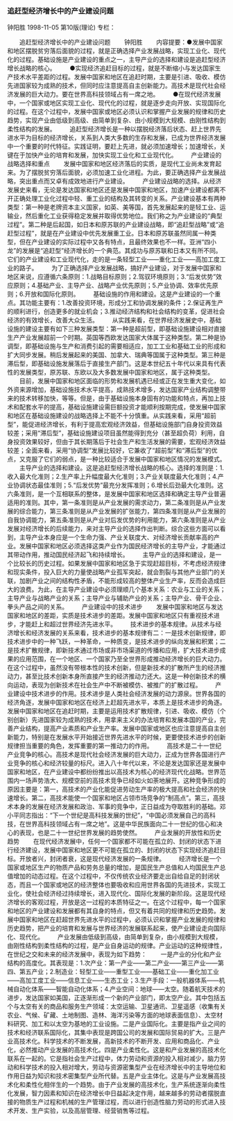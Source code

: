 ### 追赶型经济增长中的产业建设问题
钟阳胜
1998-11-05
第10版(理论)
专栏：

　　追赶型经济增长中的产业建设问题
　　钟阳胜
　　内容提要：●发展中国家和地区摆脱贫穷落后面貌的过程，就是正确选择产业发展战略，实现工业化、现代化的过程。基础设施是产业建设的重点之一，主导产业的选择和建设是追赶型经济增长战略的核心。
　　●实现经济追赶目标的过程，就是不断缩小与发达国家生产技术水平差距的过程。发展中国家和地区在追赶时期，主要是引进、吸收、模仿先进国家较为成熟的技术，但同时应注意提高自主创新能力。高技术是现代社会经济发展的巨大动力。要在世界高科技领域占有一席之地。
　　●在现代经济发展中，一个国家或地区实现工业化、现代化的过程，就是逐步走向开放、实现国际化的过程。在这个过程中，发展中国家或地区必须认识和掌握产业发展的规律和历史趋势，实现产业由低级到高级、由简单到复杂、由小规模到大规模、由刚性结构到柔性结构的发展。
　　追赶型经济增长是一种以摆脱经济落后状态、赶上世界先进水平为目标的经济增长，关系到人类大多数的生存和发展，已成为世界经济发展中一个重要的时代特征。实践证明，要赶上先进，就必须加速增长；加速增长，关键在于加快产业的培育和发展，加快实现工业化和工业现代化。
　　产业建设的战略选择和重点
　　发展中国家和地区经济落后的实质，是现代工业尚未发育起来。为了摆脱贫穷落后面貌，必须加速工业化进程。为此，要正确选择产业发展战略，突出重点而又卓有成效地进行产业建设。
　　产业建设战略的选择。从经济发展史来看，无论是发达国家和地区还是发展中国家和地区，加速产业建设都离不开正确处理工业化过程中轻、重工业的结构及其转变的关系。产业建设基本有两种类型：第一种是老牌资本主义国家，如英、美等国，首先发展起来的是轻工业、运输业，然后重化工业获得稳定发展并取得优势地位。我们称之为产业建设的“典型过程”。第二种是后起国，如日本和原苏联的产业建设战略，即“追赶型战略”或“追赶型过程”，就是在产业建设中优先发展重工业。日本和原苏联虽然同属一种类型，但在产业建设的实际过程中又各有特点，且最终效果也不一样。亚洲“四小龙”的发展是“追赶型”经济增长的一个典范。其成功与原苏联和日本又有所不同。它们的产业建设和工业现代化，走的是一条轻型工业——重化工业——高加工度工业的路子。
　　为了正确选择产业发展战略，搞好产业建设，对于发展中国家和地区来说，应遵循六条原则：1.战略目标原则；2.驾驭环境原则；3.“后发优势”效应原则；4.基础产业、主导产业、战略产业优先原则；5.产业协调、效率优先原则；6.开放和国际化原则。
　　基础设施的作用和建设。这是产业建设的一个重点。其功能主要有：1.改善投资环境，形成分工和协调发展的条件；2.保证再生产的顺利进行，创造更多的就业机会；3.推动经济结构和社会结构的变革，促进社会经济的有效增长，改善大众生活。
　　从实践来看，在世界经济发展史中，基础设施的建设主要有如下三种发展类型：第一种是超前型，即基础设施建设相对直接生产产业发展超前一个时期。英国等西欧发达国家大体属于这种类型。第二种是协调型，即基础设施与生产和消费引起的需要相适应，加工工业和基础工业的形成和扩大同步发展。稍后发展起来的美国、加拿大、瑞典等国属于这种类型。第三种是滞后型，即基础设施发展落后于直接生产部门。这是本世纪五十年代以来具有代表性的发展类型，原苏联、东欧以及大多数发展中国家和地区，属于这种类型。
　　目前，发展中国家和地区面临的形势和发展机遇已经或正在发生重大变化，如外资来源增加，基础设施技术水平提高，成熟技术增多，发达国家产业结构调整带来的技术转移加快，等等。但是，由于基础设施本身固有的功能和特点，再加上技术和配套水平的提高，基础设施建设需巨额投资才能顺利按期完成，使发展中国家和地区在基础设施建设的战略选择上不能不十分慎重。从实践来看，采用“超前型”，能促进经济增长，有利于提高宏观经济效益，但基础设施部门自身投资效益较差；采用“滞后型”，基础设施建设项目虽然能得到充分（甚至超负荷）利用，自身投资效果较好，但由于其长期落后于社会生产和生活发展的需要，宏观经济效益较差；全面来看，采用“协调型”发展比较好，它兼收了“超前型”和“滞后型”的优点，又克服了它们的弱点，是一种比较适合于发展中国家和地区情况的发展模式。
　　主导产业的选择和建设。这是追赶型经济增长战略的核心。选择的准则是：1.收入最大化准则；2.生产率上升幅度最大化准则；3.产业关联度最大化准则；4.产业协调状态最佳准则；5.“后发优势”最充分发挥准则；6.增长后劲最大化准则。这六条准则，是一个互相联系的整体，是发展中国家和地区选择和确定主导产业普遍适用的准则。其中，第一条准则是从产业发展的需求动力，第二条准则是从产业发展的综合能力，第三条准则是从产业发展的扩张能力，第四条准则是从产业发展的自我协调能力，第五条准则是从产业对后发优势的利用能力，第六条准则是从产业发展对经济增长的后续能力，来对主导产业的选择作出判断。综合这些方面可以看到，主导产业本身应是一个生命力强、产业关联度大、对经济增长贡献率高的产业。发展中国家和地区必须选择这类产业作为国民经济增长的主导产业，才能通过其带动作用，推动国民经济起飞和持续增长。
　　主导产业的选择和建设，是一个比较长的历史过程。如果发展中国家和地区急于实现赶超目标，不考虑经济规律和现实条件，投入巨大的力量使战略产业孤军突起，就会割裂与其他产业部门的关联，加剧产业之间的结构性矛盾，不能形成较高的整体产业生产率，反而会造成巨大的浪费。为此，在主导产业建设中必须理顺几个基本关系：农业与工业的关系；主导产业与战略产业的关系；主导产业与辅助产业的关系；主导产业、骨干企业、拳头产品之间的关系。
　　产业建设中的技术进步
　　发展中国家和地区与发达国家和地区的差距，实质是技术进步的差距。发展中国家和地区只有重视技术进步，才能赶上和超过世界经济先进水平。
　　技术进步的基本规律。从技术与经济增长和经济发展的关系来看，技术进步的基本规律有二：一是技术创新规律，即技术进步中的一种飞跃，一种革命，一种质变，是技术进步的纵向发展和积累；二是技术扩散规律，即新技术通过市场或非市场渠道的传播和应用，扩大技术进步成果的应用范围，在一个地区、一个国家乃至全世界形成推动经济增长的巨大动力。在这个过程中，虽然没有带根本性的技术创新，但是新技术的扩散所产生的经济推动力，甚至比技术创新本身所直接产生的经济推动力还大。这是一种创新技术的横向运动，表现为创新技术在社会生产中不断被模仿、被推广的扩散过程。
　　产业建设中技术进步的作用。技术进步是人类社会经济发展的动力源泉。世界各国的经济角逐，发展中国家和地区在经济上赶超先进水平，本质上是技术进步的角逐。发展中国家和地区在追赶时期，主要是运用技术扩散规律，引进、吸收、模仿（个别创新）先进国家较为成熟的技术，用拿来主义的办法培育和发展本国的产业，完善产业结构，提高产业素质和产业生产率。发展中国家或地区也应注意提高自主创新能力，特别是在发展水平开始接近世界先进水平的时候，更要使技术进步的创新规律担当重要的角色，发挥重要的第一推动力的作用。
　　高技术是二十一世纪产业竞争的核心。高技术是现代社会经济发展的巨大动力，正成为世界各国进行产业竞争的核心和经济较量的标尺。进入八十年代以来，不论是发达国家还是发展中国家和地区，在产业建设中都纷纷推出以高技术为核心的经济现代化战略。世界范围内一场声势浩大、规模空前的高技术竞争已经如火如荼地展开。这种竞争形成的原因主要是：第一，高技术的产业化能促进劳动生产率的极大提高和社会经济的快速增长。第二，高技术能使一个国家和地区占领市场竞争的“制高点”。第三，高技术本身的发展在经济发展和政治、军事的竞争中，正日益成为夺取胜利的基础。邓小平同志指出：“下一个世纪是高科技发展的世纪”，“中国必须发展自己的高科技，在世界高科技领域占有一席之地”。这是中华民族面向二十一世纪的信心和决心的表现，也是二十一世纪世界发展的趋势使然。
　　产业发展的开放性和历史趋势
　　在现代经济发展中，任何一个国家都不可能在孤立的、封闭的状态下进行经济建设，发展中国家和地区更不可能在孤立的、封闭的状态下实现经济追赶目标。开放者兴，封闭者衰，这是现代经济发展的一条规律。
　　经济增长是一个国家或地区生产的物质产品和劳务总量的增加，是国民生产总值和人均国民生产总值增加的动态过程。在这个过程中，不仅传统农业经济要走出自给自足的封闭状态，而且一个国家或地区的经济整体也要吸收和应用世界各国的先进技术，实现工业化，使社会经济经过持续增长，进入现代化、国际化发展的新阶段。这是现代经济增长的客观过程，开放是这一过程的本质特征之一。在这个过程中，每一个国家和地区的产业建设和发展都有其自身的特点，但又有着共同的规律和历史趋势。发展中国家和地区在赶超世界先进水平的过程中，必须认识和掌握产业发展的规律和历史趋势，把产业的培育和发展与世界经济的发展联系起来，使产业建设走向国际化、现代化。
　　产业发展由低级到高级，由简单到复杂，由小规模到大规模，由刚性结构到柔性结构的过程，是产业自身运动的规律。产业运动的这种规律性，在世纪之交和未来的经济发展中，表现为如下趋势：
　　一是产业的分化和产业结构的高度化。其表现是：1.次产业：第一产业——第二产业——第三产业——第四、第五产业；2.制造业：轻型工业——重型工业——基础工业——重化加工业——高加工度工业——信息工业——生态工业；3.生产手段：一般机器体系——机械自动化体系——智能自动化体系；4.产业空间：地球——太空。随着航天技术的进步，发达国家如美国，正逐渐形成一个新的产业部门，即太空产业。其中包括五个与太空有关的商品和服务生产领域：太空运输、卫星通讯、卫星遥感（收集有关农业、气候、矿藏、土地制图、造林、海洋污染等方面的地球表面信息）、太空材料研究、加工和以太空为基地的工业设施。二是产业国际化。主要是指产业之间的技术和经济联系国际化，其集中表现是跨国公司的发展和国际贸易的扩大。三是产业高技术化。科学技术的不断发展，高新技术的不断开发、应用和商品化、产业化，必然推动产业发展的高技术化。四是产业柔性化。这是和产业发展的高技术化联系在一起的。它是指社会生产过程中，体力劳动和资源的投入相对减少，脑力劳动和科学技术的投入相对增大，劳动与资源密集型产业在经济增长中的主导地位和作用日益为知识和技术密集型产业所代替。五是产业主体化。这是与产业发展高技术化和柔性化相伴生的一个趋势。由于产业发展的高技术化，生产系统逐渐向柔性化发展，智力因素和知识在经济增长中日益起决定作用，越来越多的劳动者摆脱直接的物质生产过程和机械的生产管理过程，而以进行创造性脑力劳动的形式进入技术开发、生产实验，以及高层管理、经营销售等过程。
